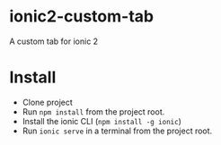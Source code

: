 # ionic2-custom-tab
A custom tab for ionic 2
# Install
* Clone project
* Run `npm install` from the project root.
* Install the ionic CLI (`npm install -g ionic`)
* Run `ionic serve` in a terminal from the project root.
